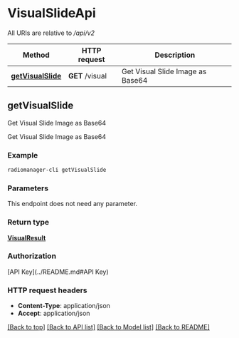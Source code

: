 # VisualSlideApi

All URIs are relative to */api/v2*

Method | HTTP request | Description
------------- | ------------- | -------------
[**getVisualSlide**](VisualSlideApi.md#getVisualSlide) | **GET** /visual | Get Visual Slide Image as Base64


## **getVisualSlide**

Get Visual Slide Image as Base64

Get Visual Slide Image as Base64

### Example
```bash
radiomanager-cli getVisualSlide
```

### Parameters
This endpoint does not need any parameter.

### Return type

[**VisualResult**](VisualResult.md)

### Authorization

[API Key](../README.md#API Key)

### HTTP request headers

 - **Content-Type**: application/json
 - **Accept**: application/json

[[Back to top]](#) [[Back to API list]](../README.md#documentation-for-api-endpoints) [[Back to Model list]](../README.md#documentation-for-models) [[Back to README]](../README.md)

